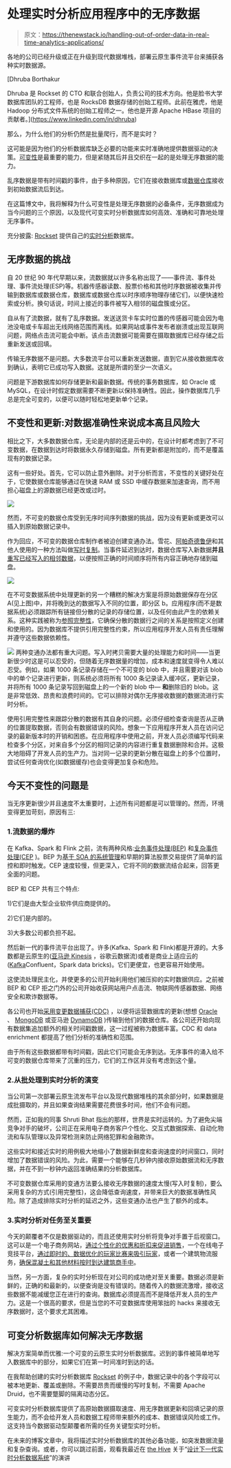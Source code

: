 # 处理实时分析应用程序中的无序数据

> 原文：<https://thenewstack.io/handling-out-of-order-data-in-real-time-analytics-applications/>

各地的公司已经升级或正在升级到现代数据堆栈，部署云原生事件流平台来捕获各种实时数据源。

 [Dhruba Borthakur

Dhruba 是 Rockset 的 CTO 和联合创始人，负责公司的技术方向。他是脸书大学数据库团队的工程师，也是 RocksDB 数据存储的创始工程师。此前在雅虎，他是 Hadoop 分布式文件系统的创始工程师之一。他也是开源 Apache HBase 项目的贡献者。](https://www.linkedin.com/in/dhruba) 

那么，为什么他们的分析仍然是批量爬行，而不是实时？

这可能是因为他们的分析数据库缺乏必要的功能来实时准确地提供数据驱动的决策。[可变性](https://rockset.com/blog/why-mutability-is-essential-for-real-time-data-analytics/)是最重要的能力，但是紧随其后并且交织在一起的是处理无序数据的能力。

乱序数据是带有时间戳的事件，由于多种原因，它们在接收数据库或[数据仓库](https://rockset.com/comparisons/rockset-vs-data-warehouse)接收到初始数据流后到达。

在这篇博文中，我将解释为什么可变性是处理无序数据的必备条件，无序数据成为当今问题的三个原因，以及现代可变实时分析数据库如何高效、准确和可靠地处理无序事件。

充分披露: [Rockset](https://www.rockset.com) 提供自己的[实时分析](https://rockset.com/real-time-analytics-explained/)数据库。

## 无序数据的挑战

自 20 世纪 90 年代早期以来，流数据就以许多名称出现了——事件流、事件处理、事件流处理(ESP)等。机器传感器读数、股票价格和其他时序数据被收集并传输到数据库或数据仓库，数据库或数据仓库以时序顺序物理存储它们，以便快速检索或分析。换句话说，时间上接近的事件被写入相邻的磁盘簇或分区。

自从有了流数据，就有了乱序数据。发送送货卡车实时位置的传感器可能会因为电池没电或卡车超出无线网络范围而离线。如果网站或事件发布者崩溃或出现互联网问题，网络点击流可能会中断。该点击流数据可能需要在摄取数据库已经存储之后重新发送或回填。

传输无序数据不是问题。大多数流平台可以重新发送数据，直到它从接收数据库收到确认，表明它已成功写入数据。这就是所谓的至少一次语义。

问题是下游数据库如何存储更新和最新数据。传统的事务数据库，如 Oracle 或 MySQL，在设计时假定数据需要不断更新以保持准确性。因此，操作数据库几乎总是完全可变的，以便可以随时轻松地更新单个记录。

## 不变性和更新:对数据准确性来说成本高且风险大

相比之下，大多数数据仓库，无论是内部的还是云中的，在设计时都考虑到了不可变数据，在数据到达时将数据永久存储到磁盘。所有更新都是附加的，而不是覆盖现有的数据记录。

这有一些好处。首先，它可以防止意外删除。对于分析而言，不变性的关键好处在于，它使数据仓库能够通过在快速 RAM 或 SSD 中缓存数据来加速查询，而不用担心磁盘上的源数据已经更改或过时。

![](img/d1f9796d5f268057e94466acca989c2b.png)

然而，不可变的数据仓库受到无序时间序列数据的挑战，因为没有更新或更改可以插入到原始数据记录中。

作为回应，不可变的数据仓库制作者被迫创建变通办法。雪花、[阿帕奇德鲁伊](https://rockset.com/comparisons/rockset-vs-apache-druid)和其他人使用的一种方法叫做[写时复制](https://en.wikipedia.org/wiki/Copy-on-write)。当事件延迟到达时，数据仓库写入新数据**并且** [重写已经写入的相邻数据](https://www.druidforum.org/t/backfilling-dimension-data-on-existing-segements/2275)，以便按照正确的时间顺序将所有内容正确地存储到磁盘。

![](img/0f2ca5bdc2817fe2d34f5f4dff294881.png)

在不可变数据系统中处理更新的另一个糟糕的解决方案是将原始数据保存在分区 A(见上图)中，并将晚到达的数据写入不同的位置，即分区 b。应用程序(而不是数据系统)必须跟踪所有链接但分散的记录的存储位置，以及任何由此产生的依赖关系。这种实践被称为[参照完整性](https://esj.com/articles/1998/08/13/referential-integrity-for-the-data-warehouse-environment.aspx?m=1)，它确保分散的数据行之间的关系是按照定义创建和使用的。因为数据库不提供引用完整性约束，所以应用程序开发人员有责任理解并遵守这些数据依赖性。

![](img/1fd2d51bad8ae929bd4807653cfc943a.png)
两种变通办法都有重大问题。写入时拷贝需要大量的处理能力和时间——当更新很少时这是可以忍受的，但随着无序数据量的增加，成本和速度就变得令人难以忍受。例如，如果 1000 条记录存储在一个不可变的 blob 中，并且需要对该 blob 中的单个记录进行更新，则系统必须将所有 1000 条记录读入缓冲区，更新记录，并将所有 1000 条记录写回到磁盘上的一个新的 blob 中— **和**删除旧的 blob。这是非常低效、昂贵和浪费时间的。它可以排除对偶尔无序接收数据的数据流进行实时分析。

使用引用完整性来跟踪分散的数据有其自身的问题。必须仔细检查查询是否从正确的位置提取数据，否则会有数据错误的风险。想象一下应用程序开发人员在访问记录的最新版本时的开销和困惑。在应用程序中使用之前，开发人员必须编写代码来检查多个分区，对来自多个分区的相同记录的内容进行重复数据删除和合并。这极大地阻碍了开发人员的生产力。当对同一记录的更新分散在磁盘上的多个位置时，尝试任何查询优化(如数据缓存)也会变得更加复杂和危险。

## 今天不变性的问题是

当无序更新很少并且速度不太重要时，上述所有问题都是可以管理的。然而，环境变得更加苛刻，原因有三:

### 1.流数据的爆炸

在 Kafka、Spark 和 Flink 之前，流有两种风格:[业务事件处理(BEP)](https://www.computerworld.com/article/2815079/ibm-buys-complex-event-processing-vendor-for-soa.html) 和[复杂事件处理(CEP](https://www.confluent.io/learn/complex-event-processing/) )。BEP 为[基于 SOA 的系统管理](https://www.zdnet.com/article/business-event-processing-and-soa-joined-at-the-hip/)和早期的算法股票交易提供了简单的监控和即时触发。CEP 速度较慢，但更深入，它将不同的数据流结合起来，回答更全面的问题。

BEP 和 CEP 共有三个特点:

1)它们是由大型企业软件供应商提供的。

2)它们是内部的。

3)大多数公司都负担不起。

然后新一代的事件流平台出现了。许多(Kafka、Spark 和 Flink)都是开源的。大多数都是云原生的([亚马逊 Kinesis](https://rockset.com/real-time-analytics-kinesis/) ，谷歌云数据流)或者是商业上适应云的([Kafka](https://rockset.com/sql-on-kafka/)Confluent，Spark data bricks)。它们更便宜，也更容易开始使用。

这使流处理民主化，并使更多的公司开始利用他们被压抑的实时数据供应。之前被 BEP 和 CEP 拒之门外的公司开始收获网站用户点击流、物联网传感器数据、网络安全和欺诈数据等。

各公司也开始[采用变更数据捕获(CDC)](https://rockset.com/blog/change-data-capture-what-it-is-and-how-to-use-it/) ，以便将运营数据库的更新(想想 [Oracle](https://rockset.com/blog/real-time-analytics-on-oracle-and-ms-sql-with-rockset/) 、 [MongoDB](https://rockset.com/solutions/mongodb/) 或亚马逊 [DynamoDB](https://rockset.com/sql-on-dynamodb/) )传输到他们的数据仓库。各公司还开始向现有数据集追加额外的相关时间戳数据，这一过程被称为数据丰富。CDC 和 data enrichment 都提高了他们分析的准确性和范围。

由于所有这些数据都带有时间戳，因此它们可能会无序到达。无序事件的涌入给不可变的数据仓库带来了沉重的压力，它们的工作区并没有考虑到这个量。

### 2.从批处理到实时分析的演变

当公司第一次部署云原生流发布平台以及现代数据堆栈的其余部分时，如果数据是成批摄取的，并且如果查询结果需要花费很多时间，他们不会有问题。

然而，正如我的同事 Shruti Bhat 指出的那样，世界是实时运转的。为了避免尖端竞争对手的破坏，公司正在采用电子商务客户个性化、交互式数据探索、自动化物流和车队管理以及异常检测来防止网络犯罪和金融欺诈。

这些实时和接近实时的用例极大地缩小了数据新鲜度和查询速度的时间窗口，同时增加了数据错误的风险。为此，需要一个能够在几秒钟内接收原始数据流和无序数据，并在不到一秒钟内返回准确结果的分析数据库。

不可变数据仓库采用的变通方法要么接收无序数据的速度太慢(写入时复制)，要么采用复杂的方式(引用完整性)，这会降低查询速度，并带来巨大的数据准确性风险。除了造成排除实时分析的延迟之外，这些变通办法也产生了额外的成本。

### 3.实时分析对任务至关重要

今天的颠覆者不仅是数据驱动的，而且还使用实时分析将竞争对手置于后视窗口。这可以是一个电子商务网站，[通过个性化的优惠和折扣来促进销售](https://rockset.com/blog/ritual-real-time-analytics-to-personalize-the-multivitamin-experience)，一个在线电子竞技平台，[通过即时的、数据优化的玩家比赛来吸引玩家](https://rockset.com/blog/egogames-rockset-real-time-analytics-on-gaming-data/)，或者一个建筑物流服务，[确保混凝土和其他材料按时到达建筑商手中](https://rockset.com/blog/real-time-analytics-construction-logistics-command-alkon/)。

当然，另一方面，复杂的实时分析现在对公司的成功绝对至关重要。数据必须是新鲜的，正确的和最新的，以便查询是没有错误的。随着传入的数据流激增，接收这些数据不能减缓您正在进行的查询。数据库必须提高而不是降低开发人员的生产力。这是一个很高的要求，但是当您的不可变数据库使用笨拙的 hacks 来接收无序数据时，这个要求尤其困难。

## 可变分析数据库如何解决无序数据

解决方案简单而优雅:一个可变的云原生实时分析数据库。迟到的事件被简单地写入数据库中的部分，如果它们在第一时间准时到达的话。

在我帮助创建的实时分析数据库 [Rockset](https://www.rockset.com) 的例子中，数据记录中的各个字段可以被本地更新、覆盖或删除。不需要昂贵而缓慢的写时复制，不需要 Apache Druid，也不需要蹩脚的隔离动态分区。

可变实时分析数据库提供了高原始数据摄取速度、用无序数据更新和回填记录的原生能力，而不会给开发人员和数据工程师带来额外的成本、数据错误风险或工作。这支持当今数据驱动型颠覆者所需的任务关键型实时分析。

在未来的博客文章中，我将描述实时分析数据库的其他必备功能，如突发数据流量和复杂查询。或者，你可以跳过前面，观看我最近在 [the Hive](https://hivedata.com/) 关于“[设计下一代实时分析数据系统](https://youtu.be/NOuxW_SXj5M)”的演讲

<svg xmlns:xlink="http://www.w3.org/1999/xlink" viewBox="0 0 68 31" version="1.1"><title>Group</title> <desc>Created with Sketch.</desc></svg>